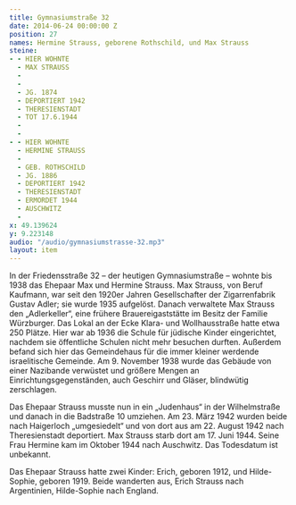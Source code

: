 ```yaml
---
title: Gymnasiumstraße 32
date: 2014-06-24 00:00:00 Z
position: 27
names: Hermine Strauss, geborene Rothschild, und Max Strauss
steine:
- - HIER WOHNTE
  - MAX STRAUSS
  - 
  - 
  - JG. 1874
  - DEPORTIERT 1942
  - THERESIENSTADT
  - TOT 17.6.1944
  - 
  - 
- - HIER WOHNTE
  - HERMINE STRAUSS
  - 
  - GEB. ROTHSCHILD
  - JG. 1886
  - DEPORTIERT 1942
  - THERESIENSTADT
  - ERMORDET 1944
  - AUSCHWITZ
  - 
x: 49.139624
y: 9.223148
audio: "/audio/gymnasiumstrasse-32.mp3"
layout: item
---
```


In der Friedensstraße 32 – der heutigen Gymnasiumstraße – wohnte bis 1938 das Ehepaar Max und Hermine Strauss. Max Strauss, von Beruf Kaufmann, war seit den 1920er Jahren Gesellschafter der Zigarrenfabrik Gustav Adler; sie wurde 1935 aufgelöst. Danach verwaltete Max Strauss den „Adlerkeller“, eine frühere Brauereigaststätte im Besitz der Familie Würzburger. Das Lokal an der Ecke Klara- und Wollhausstraße hatte etwa 250 Plätze. Hier war ab 1936 die Schule für jüdische Kinder eingerichtet, nachdem sie öffentliche Schulen nicht mehr besuchen durften. Außerdem befand sich hier das Gemeindehaus für die immer kleiner werdende israelitische Gemeinde. Am 9. November 1938 wurde das Gebäude von einer Nazibande verwüstet und größere Mengen an Einrichtungsgegenständen, auch Geschirr und Gläser, blindwütig zerschlagen.

Das Ehepaar Strauss musste nun in ein „Judenhaus“ in der Wilhelmstraße und danach in die Badstraße 10 umziehen. Am 23. März 1942 wurden beide nach Haigerloch „umgesiedelt“ und von dort aus am 22. August 1942 nach Theresienstadt deportiert. Max Strauss starb dort am 17. Juni 1944. Seine Frau Hermine kam im Oktober 1944 nach Auschwitz. Das Todesdatum ist unbekannt.

Das Ehepaar Strauss hatte zwei Kinder: Erich, geboren 1912, und Hilde-Sophie, geboren 1919. Beide wanderten aus, Erich Strauss nach Argentinien, Hilde-Sophie nach England. 
